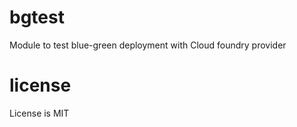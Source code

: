# bgtest
Module to test blue-green deployment with Cloud foundry provider

# license
License is MIT
